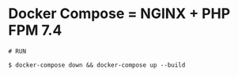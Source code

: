 # Docker Compose = NGINX + PHP FPM 7.4

```
# RUN

$ docker-compose down && docker-compose up --build
```